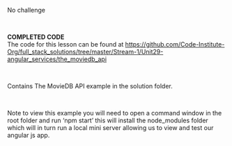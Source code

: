 No challenge

 

**COMPLETED CODE**  
The code for this lesson can be found
at <https://github.com/Code-Institute-Org/full_stack_solutions/tree/master/Stream-1/Unit29-angular_services/the_moviedb_api>

 

Contains The MovieDB API example in the solution folder.

 

Note to view this example you will need to open a command window in the root
folder and run ‘npm start’ this will install the node\_modules folder which will
in turn run a local mini server allowing us to view and test our angular js app.
